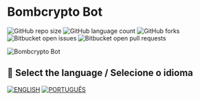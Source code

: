 # Bombcrypto Bot

![GitHub repo size](https://img.shields.io/github/repo-size/victortp/bombcrypto-bot?style=for-the-badge)
![GitHub language count](https://img.shields.io/github/languages/count/victortp/bombcrypto-bot?style=for-the-badge)
![GitHub forks](https://img.shields.io/github/forks/victortp/bombcrypto-bot?style=for-the-badge)
![Bitbucket open issues](https://img.shields.io/bitbucket/issues/victortp/bombcrypto-bot?style=for-the-badge)
![Bitbucket open pull requests](https://img.shields.io/bitbucket/pr-raw/victortp/bombcrypto-bot?style=for-the-badge)

<img src="https://github.com/victortp/bombcrypto-bot/docs/logo.png" alt="Bombcrypto Bot">

## 💬 Select the language / Selecione o idioma

[![ENGLISH](https://img.shields.io/badge/ENGLISH%20-%23323330.svg?&style=for-the-badge&logo=ENGLISH&logoColor=black&color=D14836)](https://github.com/victortp/bombcrypto-bot/blob/main/docs/en.md)
[![PORTUGUÊS](https://img.shields.io/badge/PORTUGUÊS%20-%23323330.svg?&style=for-the-badge&logo=PORTUGUÊS&logoColor=black&color=239120)](https://github.com/victortp/bombcrypto-bot/docs/ptbr.md)
